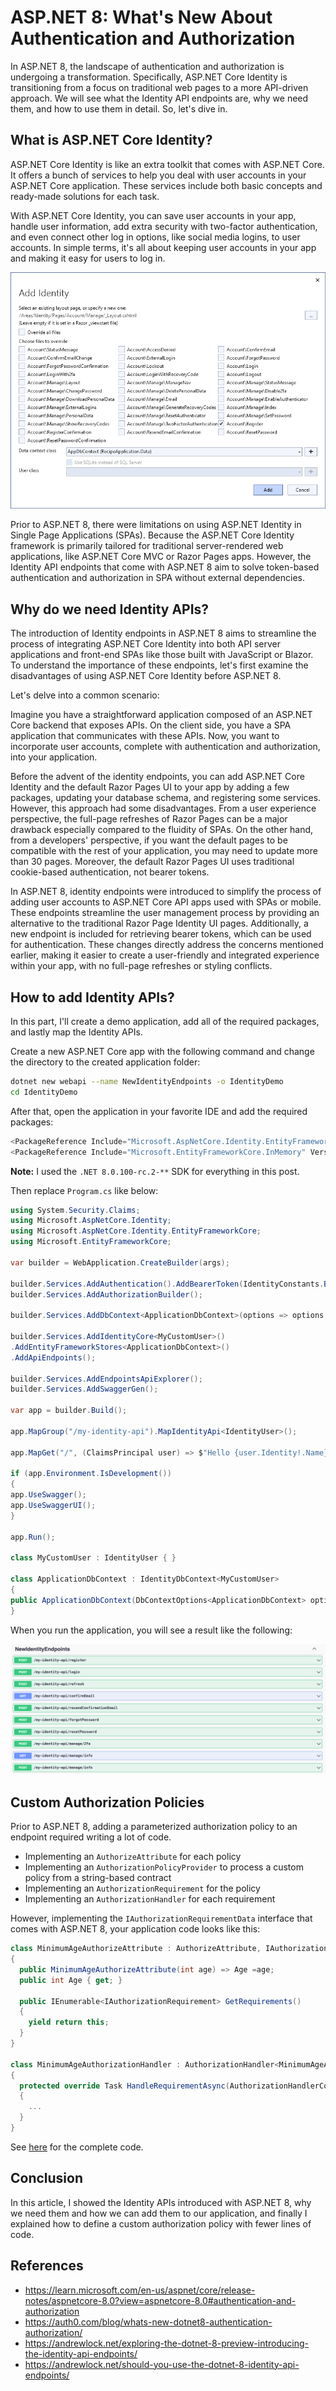 # ASP.NET 8: What's New About Authentication and Authorization

In ASP.NET 8, the landscape of authentication and authorization is undergoing a transformation. Specifically, ASP.NET Core Identity is transitioning from a focus on traditional web pages to a more API-driven approach. We will see what the Identity API endpoints are, why we need them, and how to use them in detail. So, let's dive in.

## What is ASP.NET Core Identity?

ASP.NET Core Identity is like an extra toolkit that comes with ASP.NET Core. It offers a bunch of services to help you deal with user accounts in your ASP.NET Core application. These services include both basic concepts and ready-made solutions for each task.

With ASP.NET Core Identity, you can save user accounts in your app, handle user information, add extra security with two-factor authentication, and even connect other log in options, like social media logins, to user accounts. In simple terms, it's all about keeping user accounts in your app and making it easy for users to log in.

![](./identity_endpoints_scaffold.png)

Prior to ASP.NET 8, there were limitations on using ASP.NET Identity in Single Page Applications (SPAs). Because the ASP.NET Core Identity framework is primarily tailored for traditional server-rendered web applications, like ASP.NET Core MVC or Razor Pages apps. However, the Identity API endpoints that come with ASP.NET 8 aim to solve token-based authentication and authorization in SPA without external dependencies. 

## Why do we need Identity APIs?

The introduction of Identity endpoints in ASP.NET 8 aims to streamline the process of integrating ASP.NET Core Identity into both API server applications and front-end SPAs like those built with JavaScript or Blazor. To understand the importance of these endpoints, let's first examine the disadvantages of using ASP.NET Core Identity before ASP.NET 8.

Let's delve into a common scenario:

Imagine you have a straightforward application composed of an ASP.NET Core backend that exposes APIs. On the client side, you have a SPA application that communicates with these APIs. Now, you want to incorporate user accounts, complete with authentication and authorization, into your application.

Before the advent of the identity endpoints, you can add ASP.NET Core Identity and the default Razor Pages UI to your app by adding a few packages, updating your database schema, and registering some services. However, this approach had some disadvantages. From a user experience perspective, the full-page refreshes of Razor Pages can be a major drawback especially compared to the fluidity of SPAs. On the other hand, from a developers' perspective, if you want the default pages to be compatible with the rest of your application, you may need to update more than 30 pages. Moreover, the default Razor Pages UI uses traditional cookie-based authentication, not bearer tokens.

In ASP.NET 8, identity endpoints were introduced to simplify the process of adding user accounts to ASP.NET Core API apps used with SPAs or mobile. These endpoints streamline the user management process by providing an alternative to the traditional Razor Page Identity UI pages. Additionally, a new endpoint is included for retrieving bearer tokens, which can be used for authentication. These changes directly address the concerns mentioned earlier, making it easier to create a user-friendly and integrated experience within your app, with no full-page refreshes or styling conflicts.

## How to add Identity APIs?

In this part, I'll create a demo application, add all of the required packages, and lastly map the Identity APIs. 

Create a new ASP.NET Core app with the following command and change the directory to the created application folder:

```bash
dotnet new webapi --name NewIdentityEndpoints -o IdentityDemo
cd IdentityDemo
```

After that, open the application in your favorite IDE and add the required packages: 

```csharp
<PackageReference Include="Microsoft.AspNetCore.Identity.EntityFrameworkCore" Version="8.0.0-rc.2.23480.2" />  
<PackageReference Include="Microsoft.EntityFrameworkCore.InMemory" Version="8.0.0-rc.2.23480.1" />
```

**Note:** I used the `.NET 8.0.100-rc.2-**` SDK for everything in this post. 

Then replace `Program.cs` like below:

```csharp
using System.Security.Claims;  
using Microsoft.AspNetCore.Identity;  
using Microsoft.AspNetCore.Identity.EntityFrameworkCore;  
using Microsoft.EntityFrameworkCore;  
  
var builder = WebApplication.CreateBuilder(args);  
  
builder.Services.AddAuthentication().AddBearerToken(IdentityConstants.BearerScheme);  
builder.Services.AddAuthorizationBuilder();  
  
builder.Services.AddDbContext<ApplicationDbContext>(options => options.UseInMemoryDatabase("AppDb"));  
  
builder.Services.AddIdentityCore<MyCustomUser>()  
.AddEntityFrameworkStores<ApplicationDbContext>()  
.AddApiEndpoints();  
  
builder.Services.AddEndpointsApiExplorer();  
builder.Services.AddSwaggerGen();  
  
var app = builder.Build();  
  
app.MapGroup("/my-identity-api").MapIdentityApi<IdentityUser>();  
  
app.MapGet("/", (ClaimsPrincipal user) => $"Hello {user.Identity!.Name}").RequireAuthorization();  
  
if (app.Environment.IsDevelopment())  
{  
app.UseSwagger();  
app.UseSwaggerUI();  
}  
  
app.Run();  
  
class MyCustomUser : IdentityUser { }  
  
class ApplicationDbContext : IdentityDbContext<MyCustomUser>  
{  
public ApplicationDbContext(DbContextOptions<ApplicationDbContext> options) : base(options) { }  
}

```

When you run the application, you will see a result like the following:

![](./new-identity-endpoints.png)

## Custom Authorization Policies 

Prior to ASP.NET 8, adding a parameterized authorization policy to an endpoint required writing a lot of code.

- Implementing an `AuthorizeAttribute` for each policy
- Implementing an `AuthorizationPolicyProvider` to process a custom policy from a string-based contract
- Implementing an `AuthorizationRequirement` for the policy
- Implementing an `AuthorizationHandler` for each requirement

However, implementing the `IAuthorizationRequirementData` interface that comes with ASP.NET 8, your application code looks like this:

```csharp
class MinimumAgeAuthorizeAttribute : AuthorizeAttribute, IAuthorizationRequirement, IAuthorizationRequirementData
{
  public MinimumAgeAuthorizeAttribute(int age) => Age =age;
  public int Age { get; }

  public IEnumerable<IAuthorizationRequirement> GetRequirements()
  {
    yield return this;
  }
}

class MinimumAgeAuthorizationHandler : AuthorizationHandler<MinimumAgeAuthorizeAttribute>
{
  protected override Task HandleRequirementAsync(AuthorizationHandlerContext context, MinimumAgeAuthorizeAttribute requirement) 
  {
    ...
  }
}
```

See [here](https://gist.github.com/captainsafia/7c54e92d12df695ff0908e989fb8531f) for the complete code.

## Conclusion

In this article, I showed the Identity APIs introduced with ASP.NET 8, why we need them and how we can add them to our application, and finally I explained how to define a custom authorization policy with fewer lines of code.

## References
- https://learn.microsoft.com/en-us/aspnet/core/release-notes/aspnetcore-8.0?view=aspnetcore-8.0#authentication-and-authorization
- https://auth0.com/blog/whats-new-dotnet8-authentication-authorization/
- https://andrewlock.net/exploring-the-dotnet-8-preview-introducing-the-identity-api-endpoints/
- https://andrewlock.net/should-you-use-the-dotnet-8-identity-api-endpoints/